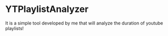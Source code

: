 # YTPlaylistAnalyzer
It is a simple tool developed by me that will analyze the duration of youtube playlists!
